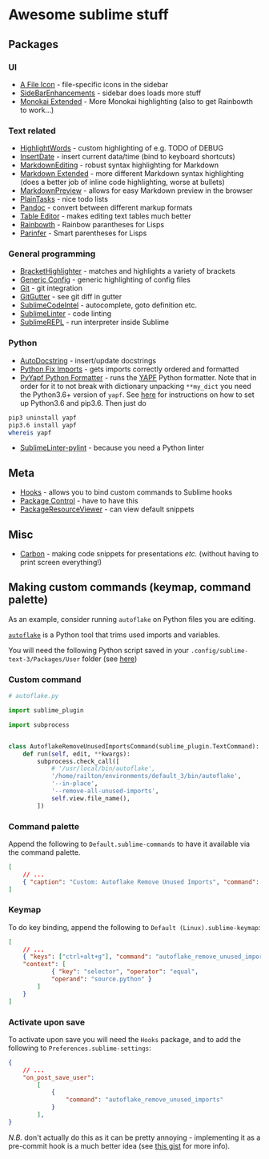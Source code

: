 # Awesome sublime stuff

## Packages

### UI

* [A File Icon](https://github.com/ihodev/a-file-icon) - file-specific icons in the sidebar
* [SideBarEnhancements](https://packagecontrol.io/packages/SideBarEnhancements)  - sidebar does loads more stuff
* [Monokai Extended](https://github.com/jonschlinkert/sublime-monokai-extended) - More Monokai highlighting (also to get Rainbowth to work...)

### Text related

* [HighlightWords](https://packagecontrol.io/packages/HighlightWords) - custom highlighting of e.g. TODO of DEBUG
* [InsertDate](https://packagecontrol.io/packages/InsertDate) - insert current data/time (bind to keyboard shortcuts)
* [MarkdownEditing](https://packagecontrol.io/packages/MarkdownEditing) - robust syntax highlighting for Markdown
* [Markdown Extended](https://github.com/jonschlinkert/sublime-markdown-extended) - more different Markdown syntax highlighting (does a better job of inline code highlighting, worse at bullets)
* [MarkdownPreview](https://packagecontrol.io/packages/MarkdownPreview) - allows for easy Markdown preview in the browser
* [PlainTasks](https://packagecontrol.io/packages/PlainTasks) - nice todo lists
* [Pandoc](https://packagecontrol.io/packages/Pandoc) - convert between different markup formats
* [Table Editor](https://packagecontrol.io/packages/Table%20Editor) - makes editing text tables much better
* [Rainbowth](https://github.com/whitequark/rainbowth) - Rainbow parantheses for Lisps
* [Parinfer](https://github.com/oakmac/sublime-text-parinfer) - Smart parentheses for Lisps

### General programming

* [BracketHighlighter](https://packagecontrol.io/packages/BracketHighlighter) - matches and highlights a variety of brackets
* [Generic Config](https://packagecontrol.io/packages/Generic%20Config) - generic highlighting of config files
* [Git](https://packagecontrol.io/packages/Git) - git integration
* [GitGutter](https://packagecontrol.io/packages/GitGutter) - see git diff in gutter
* [SublimeCodeIntel](https://packagecontrol.io/packages/SublimeCodeIntel) - autocomplete, goto definition etc.
* [SublimeLinter](https://packagecontrol.io/packages/SublimeLinter) - code linting
* [SublimeREPL](https://packagecontrol.io/packages/SublimeREPL) - run interpreter inside Sublime

### Python

* [AutoDocstring](https://packagecontrol.io/packages/AutoDocstring) - insert/update docstrings
* [Python Fix Imports](https://packagecontrol.io/packages/Python%20Fix%20Imports) - gets imports correctly ordered and formatted
* [PyYapf Python Formatter](https://packagecontrol.io/packages/PyYapf%20Python%20Formatter) - runs the [YAPF](https://github.com/google/yapf) 
Python formatter. Note that in order for it to not break with dictionary unpacking `**my_dict` you need the Python3.6+ version of `yapf`. See [here](https://stackoverflow.com/a/44254088/9839539) for instructions on how to set up Python3.6 and pip3.6. Then just do
```bash
pip3 uninstall yapf 
pip3.6 install yapf
whereis yapf
```
* [SublimeLinter-pylint](ttps://packagecontrol.io/packages/SublimeLinter-pylint) - because you need a Python linter


## Meta

* [Hooks](https://packagecontrol.io/packages/Hooks) - allows you to bind custom commands to Sublime hooks
* [Package Control](https://packagecontrol.io) - have to have this
* [PackageResourceViewer](https://packagecontrol.io/packages/PackageResourceViewer) - can view default snippets

## Misc

* [Carbon](https://github.com/molnarmark/carbonSublime) - making code snippets for presentations *etc.* (without having to print screen everything!)

## Making custom commands (keymap, command palette)

As an example, consider running `autoflake` on Python files you are editing. 

[`autoflake`](https://pypi.org/project/autoflake/) is a Python tool that trims used imports and variables.

You will need the following Python script saved in your `.config/sublime-text-3/Packages/User` folder (see [here](https://github.com/kylebebak/sublime_text_config/blob/master/autoflake.py))

### Custom command

```python
# autoflake.py

import sublime_plugin

import subprocess


class AutoflakeRemoveUnusedImportsCommand(sublime_plugin.TextCommand):
    def run(self, edit, **kwargs):
        subprocess.check_call([
            # '/usr/local/bin/autoflake',
            '/home/railton/environments/default_3/bin/autoflake',
            '--in-place',
            '--remove-all-unused-imports',
            self.view.file_name(),
        ])

```

### Command palette

Append the following to `Default.sublime-commands` to have it available via the command palette.

```json
[
    // ...
    { "caption": "Custom: Autoflake Remove Unused Imports", "command": "autoflake_remove_unused_imports" }  
]
```
### Keymap

To do key binding, append the following to `Default (Linux).sublime-keymap`:

```json
[
    // ...
    { "keys": ["ctrl+alt+g"], "command": "autoflake_remove_unused_imports",
    "context": [
            { "key": "selector", "operator": "equal", 
            "operand": "source.python" }
        ]
    }
]
```

### Activate upon save

To activate upon save you will need the `Hooks` package, and to add the following to `Preferences.sublime-settings`:

```json
{
    // ...
    "on_post_save_user":
        [
            {
                "command": "autoflake_remove_unused_imports"
            }
        ],
}
```
*N.B.* don't actually do this as it can be pretty annoying - implementing it as a pre-commit hook is a much better idea (see [this gist](https://gist.github.com/annarailton/afa9c4fb40a2928547b2f14ed1fce8f6) for more info).
